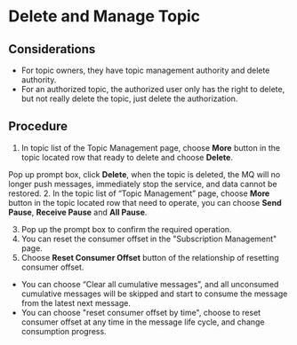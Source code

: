 # Delete and Manage Topic
## Considerations
* For topic owners, they have topic management authority and delete authority.
* For an authorized topic, the authorized user only has the right to delete, but not really delete the topic, just delete the authorization.

## Procedure
1. In topic list of the Topic Management page, choose **More** button in the topic located row that ready to delete and choose **Delete**.
 
Pop up prompt box, click **Delete**, when the topic is deleted, the MQ will no longer push messages, immediately stop the service, and data cannot be restored. 
2. In the topic list of “Topic Management” page, choose **More** button in the topic located row that need to operate, you can choose **Send Pause**, **Receive Pause** and **All Pause**.
 
3. Pop up the prompt box to confirm the required operation. 
4. You can reset the consumer offset in the "Subscription Management" page.
5. Choose **Reset Consumer Offset** button of the relationship of resetting consumer offset.  
* You can choose “Clear all cumulative messages”, and all unconsumed cumulative messages will be skipped and start to consume the message from the latest next message.
*	You can choose "reset consumer offset by time", choose to reset consumer offset at any time in the message life cycle, and change consumption progress.

